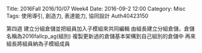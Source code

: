 Title: 2016Fall 2016/10/07 Week4
Date: 2016-09-2 12:00
Category: Misc
Tags: 使用導引, 創造力, 表達能力, 協同設計
Auth40423150


第四週
建立分組倉儲並把組員加入子模組來共同編輯
由組長建立分組倉儲，倉儲名稱為2016fallcp_ag(組別)
複製更新過的倉儲基本架構到自己組別的倉儲中
再來組長將組員納為子模組成員

